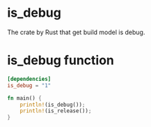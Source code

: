 # is_debug 
The crate by Rust that get build model is debug.

# is_debug function
```TOML
[dependencies]
is_debug = "1"
```

```rust
fn main() {
    println!(is_debug());
    println!(is_release());
}
```
